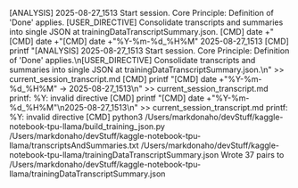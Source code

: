 [ANALYSIS] 2025-08-27_1513 Start session. Core Principle: Definition of 'Done' applies.
[USER_DIRECTIVE] Consolidate transcripts and summaries into single JSON at trainingDataTranscriptSummary.json.
[CMD] date +"[CMD] date +"[CMD] date +"%Y-%m-%d_%H%M"
2025-08-27_1513
[CMD] printf "[ANALYSIS] 2025-08-27_1513 Start session. Core Principle: Definition of 'Done' applies.\n[USER_DIRECTIVE] Consolidate transcripts and summaries into single JSON at trainingDataTranscriptSummary.json.\n" >> current_session_transcript.md
<no stdout>
[CMD] printf "[CMD] date +\"%Y-%m-%d_%H%M\" -> 2025-08-27_1513\n" >> current_session_transcript.md
printf: %Y: invalid directive
[CMD] printf "[CMD] date +\"%Y-%m-%d_%H%M\"\n2025-08-27_1513\n" >> current_session_transcript.md
printf: %Y: invalid directive
[CMD] python3 /Users/markdonaho/devStuff/kaggle-notebook-tpu-llama/build_training_json.py /Users/markdonaho/devStuff/kaggle-notebook-tpu-llama/transcriptsAndSummaries.txt /Users/markdonaho/devStuff/kaggle-notebook-tpu-llama/trainingDataTranscriptSummary.json
Wrote 37 pairs to /Users/markdonaho/devStuff/kaggle-notebook-tpu-llama/trainingDataTranscriptSummary.json
